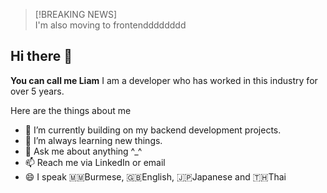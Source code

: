 > [!BREAKING NEWS]  
> I'm also moving to frontendddddddd

## Hi there 👋


**You can call me Liam** I am a developer who has worked in this industry for over 5 years. 

Here are the things about me

- 🔭 I’m currently building on my backend development projects.
- 🌱 I’m always learning new things.
- 💬 Ask me about anything ^_^
- 📫 Reach me via LinkedIn or email
- 😄 I speak 🇲🇲Burmese, 🇬🇧English, 🇯🇵Japanese and 🇹🇭Thai

